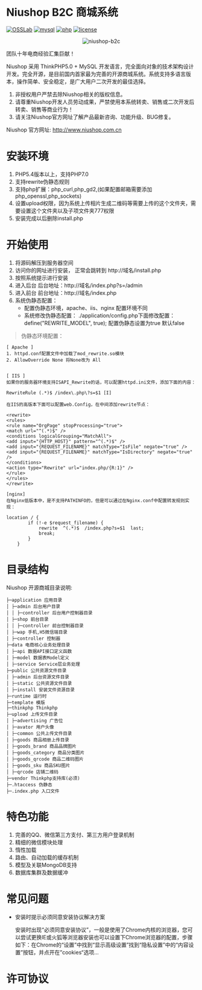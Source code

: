 # Niushop B2C 商城系统

[![OSSLab](https://img.shields.io/badge/OSSLab-开源软件实验室-blue.svg?style=flat)](http://osslab.online)
[![mysql](https://img.shields.io/badge/mysql-5.0+-blue.svg)](https://www.mysql.com/)
[![php](https://img.shields.io/badge/php-5.6+-blue.svg)](http://www.php.net/)
[![license](https://img.shields.io/github/license/mashape/apistatus.svg)](https://opensource.org/licenses/MIT)

<center>
    <img src="https://raw.githubusercontent.com/OSI-LTD/niushop-b2c/master/niushop-b2c.png" alt="niushop-b2c">
</center>

团队十年电商经验汇集巨献！

Niushop 采用 ThinkPHP5.0 + MySQL 开发语言，完全面向对象的技术架构设计开发。完全开源，是目前国内首家最为完善的开源商城系统。系统支持多语言版本，操作简单、安全稳定，是广大用户二次开发的最佳选择。

1. 非授权用户严禁去除Niushop相关的版权信息。
2. 请尊重Niushop开发人员劳动成果，严禁使用本系统转卖、销售或二次开发后转卖、销售等商业行为！
3. 请关注Niushop官方网址了解产品最新咨询、功能升级、BUG修复。

Niushop 官方网址: http://www.niushop.com.cn

# 安装环境

1. PHP5.4版本以上，支持PHP7.0
2. 支持rewrite伪静态规则
3. 支持php扩展：php_curl,php_gd2,(如果配置邮箱需要添加php_openssl,php_sockets)
4. 设置upload权限，因为系统上传相片生成二维码等需要上传的这个文件夹，需要设置这个文件夹以及子项文件夹777权限
5. 安装完成以后删除install.php

# 开始使用

1. 将源码解压到服务器空间
2. 访问你的网址进行安装， 正常会跳转到 http://域名/install.php
3. 按照系统提示进行安装 
4. 进入后台  后台地址：http://域名/index.php?s=/admin
5. 进入前台  前台地址：http://域名/index.php
6. 系统伪静态配置：
    - 配置伪静态环境，apache、iis、nginx 配置环境不同
    - 系统修改伪静态配置：
        ./application/config.php下面修改配置：
        define("REWRITE_MODEL", true); 配置伪静态设置为true  默认false
	 
	 
> 伪静态环境配置：

	[ Apache ]
	1. httpd.conf配置文件中加载了mod_rewrite.so模块
	2. AllowOverride None 将None改为 All
	
	
	[ IIS ]
	如果你的服务器环境支持ISAPI_Rewrite的话，可以配置httpd.ini文件，添加下面的内容：

	RewriteRule (.*)$ /index\.php\?s=$1 [I]

	在IIS的高版本下面可以配置web.Config，在中间添加rewrite节点：

	<rewrite>
	<rules>
	<rule name="OrgPage" stopProcessing="true">
	<match url="^(.*)$" />
	<conditions logicalGrouping="MatchAll">
	<add input="{HTTP_HOST}" pattern="^(.*)$" />
	<add input="{REQUEST_FILENAME}" matchType="IsFile" negate="true" />
	<add input="{REQUEST_FILENAME}" matchType="IsDirectory" negate="true" />
	</conditions>
	<action type="Rewrite" url="index.php/{R:1}" />
	</rule>
	</rules>
	</rewrite>
	
	[nginx]
	在Nginx低版本中，是不支持PATHINFO的，但是可以通过在Nginx.conf中配置转发规则实现：

	location / {
            if (!-e $request_filename) {
                rewrite  ^(.*)$  /index.php?s=$1  last;  
                break;
            }
        }

# 目录结构

Niushop 开源商城目录说明:

```
├─application 应用目录
│ ├─admin 后台用户目录
│ │ ├─controller 后台用户控制器目录
│ ├─shop 前台目录
│ │ ├─controller 前台控制器目录
│ ├─wap 手机,H5微信端目录
│ ├─controller 控制器
├─data 电商核心业务处理目录
│ ├─api 数据API接口定义函数
│ ├─model 数据表Model定义
│ ├─service Service层业务处理
├─public 公共资源文件目录
│ ├─admin 后台资源文件目录
│ ├─static 公共资源文件目录
│ ├─install 安装文件资源目录
├─runtime 运行时
├─template 模版
├─thinkphp Thinkphp
├─upload 上传文件目录
│ ├─advertising 广告位
│ ├─avator 用户头像
│ ├─common 公共上传文件目录
│ ├─goods 商品相册上传目录
│ ├─goods_brand 商品品牌图片
│ ├─goods_category 商品分类图片
│ ├─goods_qrcode 商品二维码图片
│ ├─goods_sku 商品SKU图片
│ ├─qrcode 店铺二维码
├─vendor Thinkphp支持库(必须)
├─.htaccess 伪静态
├─.index.php 入口文件
```

# 特色功能

1. 完善的QQ、微信第三方支付、第三方用户登录机制
2. 精细的微信模块处理
3. 惰性加载
4. 路由、自动加载的缓存机制
5. 模型及关联MongoDB支持
6. 数据库集群及数据缓冲

# 常见问题

- 安装时提示必须同意安装协议解决方案

    安装时出现“必须同意安装协议”，一般是使用了Chrome内核的浏览器，您可以尝试更换IE或火狐等浏览器安装也可以设置下Chrome浏览器的配置，步骤如下：在Chrome的“设置”中找到“显示高级设置”找到“隐私设置”中的“内容设置”按钮，并点开在”cookies“选项…	

# 许可协议